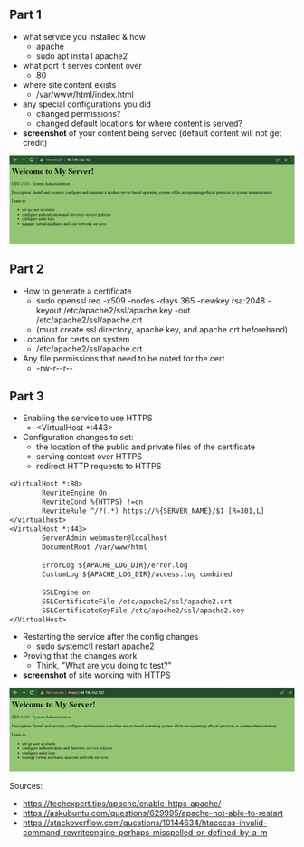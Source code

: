 ## Part 1
   - what service you installed & how
     - apache
     - sudo apt install apache2
   - what port it serves content over
     - 80
   - where site content exists
     - /var/www/html/index.html
   - any special configurations you did
     - changed permissions?
     - changed default locations for where content is served?
   - **screenshot** of your content being served (default content will not get credit)

![server screenshot](images/server.png)

## Part 2
   - How to generate a certificate
     - sudo openssl req -x509 -nodes -days 365 -newkey rsa:2048 -keyout /etc/apache2/ssl/apache.key -out /etc/apache2/ssl/apache.crt
     - (must create ssl directory, apache.key, and apache.crt beforehand)
   - Location for certs on system
     - /etc/apache2/ssl/apache.crt
   - Any file permissions that need to be noted for the cert
     -  -rw-r--r--

## Part 3
   - Enabling the service to use HTTPS
     - <VirtualHost *:443>
   - Configuration changes to set:
     - the location of the public and private files of the certificate
     - serving content over HTTPS
     - redirect HTTP requests to HTTPS
```
<VirtualHost *:80>
        RewriteEngine On
        RewriteCond %{HTTPS} !=on
        RewriteRule ^/?(.*) https://%{SERVER_NAME}/$1 [R=301,L]
</virtualhost>
<VirtualHost *:443>
        ServerAdmin webmaster@localhost
        DocumentRoot /var/www/html

        ErrorLog ${APACHE_LOG_DIR}/error.log
        CustomLog ${APACHE_LOG_DIR}/access.log combined

        SSLEngine on
        SSLCertificateFile /etc/apache2/ssl/apache2.crt
        SSLCertificateKeyFile /etc/apache2/ssl/apache2.key
</VirtualHost>
```
   - Restarting the service after the config changes
     - sudo systemctl restart apache2
   - Proving that the changes work
     - Think, "What are you doing to test?"
   - **screenshot** of site working with HTTPS

![https screenshot](images/server2.png)


Sources:
  - https://techexpert.tips/apache/enable-https-apache/
  - https://askubuntu.com/questions/629995/apache-not-able-to-restart
  - https://stackoverflow.com/questions/10144634/htaccess-invalid-command-rewriteengine-perhaps-misspelled-or-defined-by-a-m
